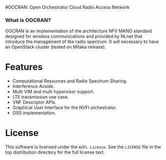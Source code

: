 #OOCRAN: Open Orchestrator Cloud Radio Access Network 


### What is OOCRAN?
OOCRAN is an implementation of the architecture NFV MANO standard designed for wireless communications and provided by NLnet that introduce the management of the radio spectrum. It will necessary to have an OpenStack cluster (tested on Mitaka release).

Features
========
* Computational Resources and Radio Spectrum Sharing.
* Interference Avoide.
* Multi VIM and multi hypervisor support.
* LTE transmission use case.
* VNF Descriptor APIs.
* Graphical User Interface for the NVFI orchestrator.
* OSS implementation.

License
=======

This software is licensed under the `AGPL License`. See the ``LICENSE``
file in the top distribution directory for the full license text.

